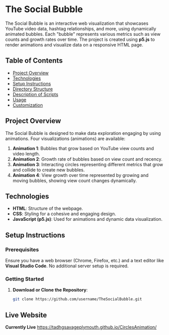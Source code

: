 # The Social Bubble

The Social Bubble is an interactive web visualization that showcases YouTube video data, hashtag relationships, and more, using dynamically animated bubbles. Each "bubble" represents various metrics such as view counts and growth rates over time. The project is created using **p5.js** to render animations and visualize data on a responsive HTML page.

## Table of Contents

- [Project Overview](#project-overview)
- [Technologies](#technologies)
- [Setup Instructions](#setup-instructions)
- [Directory Structure](#directory-structure)
- [Description of Scripts](#description-of-scripts)
- [Usage](#usage)
- [Customization](#customization)

## Project Overview

The Social Bubble is designed to make data exploration engaging by using animations. Four visualizations (animations) are available:

1. **Animation 1**: Bubbles that grow based on YouTube view counts and video length.
2. **Animation 2**: Growth rate of bubbles based on view count and recency.
3. **Animation 3**: Interacting circles representing different metrics that grow and collide to create new bubbles.
4. **Animation 4**: View growth over time represented by growing and moving bubbles, showing view count changes dynamically.

## Technologies

- **HTML**: Structure of the webpage.
- **CSS**: Styling for a cohesive and engaging design.
- **JavaScript (p5.js)**: Used for animations and dynamic data visualization.

## Setup Instructions

### Prerequisites

Ensure you have a web browser (Chrome, Firefox, etc.) and a text editor like **Visual Studio Code**. No additional server setup is required.

### Getting Started

1. **Download or Clone the Repository**:

   ```bash
   git clone https://github.com/username/TheSocialBubble.git

## Live Website 
**Currently Live** 
   https://tadhgsavageplymouth.github.io/CirclesAnimation/
   

